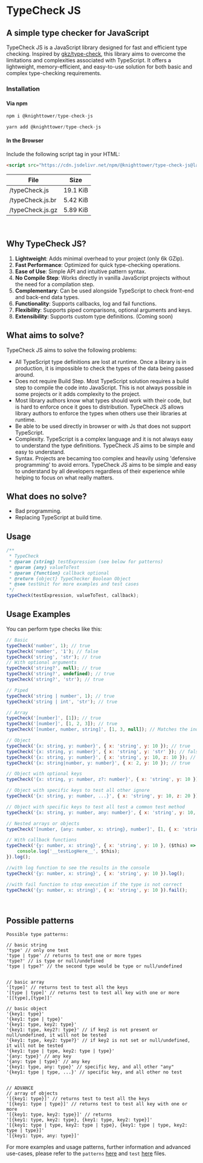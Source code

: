 # TypeCheck JS

## A simple type checker for JavaScript

TypeCheck JS is a JavaScript library designed for fast and efficient type checking. Inspired by [gkz/type-check](https://github.com/gkz/type-check), this library aims to overcome the limitations and complexities associated with TypeScript. It offers a lightweight, memory-efficient, and easy-to-use solution for both basic and complex type-checking requirements.

### Installation

#### Via npm

```javascript
npm i @knighttower/type-check-js
```

```javascript
yarn add @knighttower/type-check-js
```

#### In the Browser

Include the following script tag in your HTML:

```html
<script src="https://cdn.jsdelivr.net/npm/@knighttower/type-check-js@latest/dist/typeCheck.min.js"></script>
```

| File             | Size     |
| ---------------- | -------- |
| /typeCheck.js    | 19.1 KiB |
| /typeCheck.js.br | 5.42 KiB |
| /typeCheck.js.gz | 5.89 KiB |

<br/>

## Why TypeCheck JS?

1. **Lightweight**: Adds minimal overhead to your project (only 6k GZip).
2. **Fast Performance**: Optimized for quick type-checking operations.
3. **Ease of Use**: Simple API and intuitive pattern syntax.
4. **No Compile Step**: Works directly in vanilla JavaScript projects without the need for a compilation step.
5. **Complementary**: Can be used alongside TypeScript to check front-end and back-end data types.
6. **Functionality**: Supports callbacks, log and fail functions.
7. **Flexibility**: Supports piped comparisons, optional arguments and keys.
8. **Extensibility**: Supports custom type definitions. (Coming soon)

## What aims to solve?

TypeCheck JS aims to solve the following problems:

-   All TypeScript type definitions are lost at runtime. Once a library is in production, it is impossible to check the types of the data being passed around.
-   Does not require Build Step. Most TypeScript solution requires a build step to compile the code into JavaScript. This is not always possible in some projects or it adds complexity to the project.
-   Most library authors know what types should work with their code, but is hard to enforce once it goes to distribution. TypeCheck JS allows library authors to enforce the types when others use their libraries at runtime.
-   Be able to be used directly in browser or with Js that does not support TypeScript.
-   Complexity. TypeScript is a complex language and it is not always easy to understand the type definitions. TypeCheck JS aims to be simple and easy to understand.
-   Syntax. Projects are becaming too complex and heavily using 'defensive programming' to avoid errors. TypeCheck JS aims to be simple and easy to understand by all developers regardless of their experience while helping to focus on what really matters.

## What does no solve?

-   Bad programming.
-   Replacing TypeScript at build time.

## Usage

```javascript
/**
 * TypeCheck
 * @param {string} testExpression (see below for patterns)
 * @param {any} valueToTest
 * @param {function} callback optional
 * @return {object} TypeChecker Boolean Object
 * @see testUnit for more examples and test cases
 */
typeCheck(testExpression, valueToTest, callback);
```

## Usage Examples

You can perform type checks like this:

```javascript
// Basic
typeCheck('number', 1); // true
typeCheck('number', '1'); // false
typeCheck('string', 'str'); // true
// With optional arguments
typeCheck('string?', null); // true
typeCheck('string?', undefined); // true
typeCheck('string?', 'str'); // true

// Piped
typeCheck('string | number', 1); // true
typeCheck('string | int', 'str'); // true

// Array
typeCheck('[number]', [1]); // true
typeCheck('[number]', [1, 2, 3]); // true
typeCheck('[number, number, string]', [1, 3, null]); // Matches the index of the array

// Object
typeCheck('{x: string, y: number}', { x: 'string', y: 10 }); // true
typeCheck('{x: string, y: number}', { x: 'string', y: 'str' }); // false
typeCheck('{x: string, y: number}', { x: 'string', y: 10, z: 10 }); // false
typeCheck('{x: string|number, y: number}', { x: 2, y: 10 }); // true

// Object with optional keys
typeCheck('{x: string, y: number, z?: number}', { x: 'string', y: 10 }); // true

// Object with specific keys to test all other ignore
typeCheck('{x: string, y: number, ...}', { x: 'string', y: 10, z: 20 }); // true

// Object with specific keys to test all test a common test method
typeCheck('{x: string, y: number, any: number}', { x: 'string', y: 10, z: 20 }); // true

// Nested arrays or objects
typeCheck('[number, {any: number, x: string}, number]', [1, { x: 'string', y: 10, z: 20 }, 3]); // true

// With callback functions
typeCheck('{y: number, x: string}', { x: 'string', y: 10 }, ($this) => {
    console.log('__testLogHere__', $this);
}).log();

//with log function to see the results in the console
typeCheck('{y: number, x: string}', { x: 'string', y: 10 }).log();

//with fail function to stop execution if the type is not correct
typeCheck('{y: number, x: string}', { x: 'string', y: 10 }).fail();
```

<br/>

## Possible patterns

```
Possible type patterns:

// basic string
'type' // only one test
'type | type' // returns to test one or more types
'type?' // is type or null/undefined
'type | type?' // the second type would be type or null/undefined


// basic array
'[type]' // returns test to test all the keys
'[type | type]' // returns test to test all key with one or more
'[[type],[type]]'

// basic object
'{key1: type}'
'{key1: type | type}'
'{key1: type, key2: type}'
'{key1: type, key2?: type}' // if key2 is not present or null/undefined, it will not be tested
'{key1: type, key2: type?}' // if key2 is not set or null/undefined, it will not be tested
'{key1: type | type, key2: type | type}'
'{any: type}' // any key
'{any: type | type}' // any key
'{key1: type, any: type}' // specific key, and all other "any"
'{key1: type | type, ...}' // specific key, and all other no test


// ADVANCE
// array of objects
'[{key1: type}]' // returns test to test all the keys
'[{key1: type | type}]' // returns test to test all key with one or more
'[{key1: type, key2: type}]' // returns
'[{key1: type, key2: type}, {key1: type, key2: type}]'
'[{key1: type | type, key2: type | type}, {key1: type | type, key2: type | type}]'
'[{key1: type, any: type}]'

```

For more examples and usage patterns, further information and advanced use-cases, please refer to the `patterns` [here](/type-patterns.txt/) and `test` [here](/test/TypeCheck.test.js) files.
